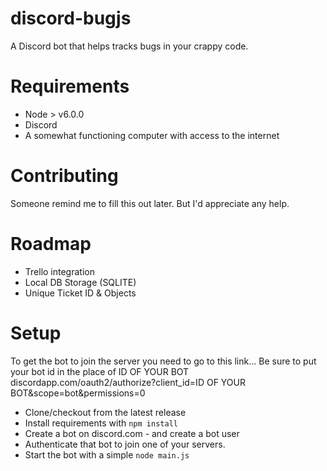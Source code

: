 # discord-bugjs
A Discord bot that helps tracks bugs in your crappy code.

# Requirements
* Node > v6.0.0
* Discord
* A somewhat functioning computer with access to the internet

# Contributing
Someone remind me to fill this out later. But I'd appreciate any help.

# Roadmap
* Trello integration
* Local DB Storage (SQLITE)
* Unique Ticket ID & Objects

# Setup
To get the bot to join the server you need to go to this link... Be sure to put your bot id in the 
place of ID OF YOUR BOT
discordapp.com/oauth2/authorize?client_id=ID OF YOUR BOT&scope=bot&permissions=0

* Clone/checkout from the latest release
* Install requirements with ```npm install```
* Create a bot on discord.com - and create a bot user
* Authenticate that bot to join one of your servers.
* Start the bot with a simple ```node main.js```